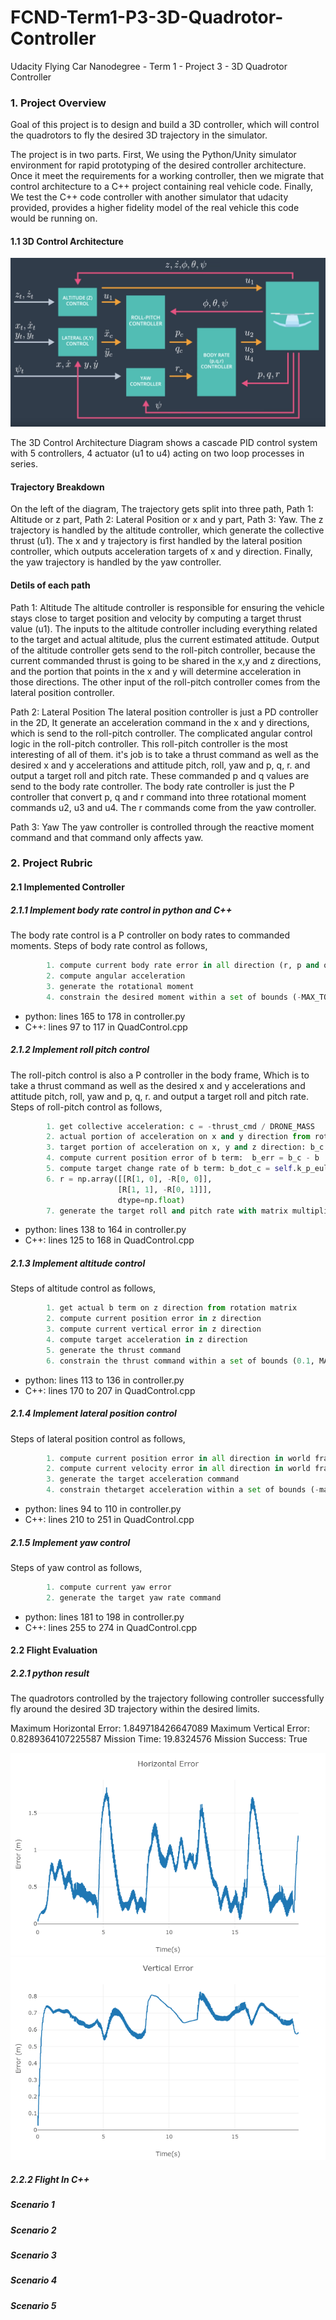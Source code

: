 # FCND-Term1-P3-3D-Quadrotor-Controller
Udacity Flying Car Nanodegree - Term 1 - Project 3 - 3D Quadrotor Controller

### 1. Project Overview
Goal of this project is to design and build a 3D controller, which will control the quadrotors to fly the desired 3D trajectory in the simulator. 

The project is in two parts. First, We using the Python/Unity simulator environment for rapid prototyping of the desired controller architecture. 
Once it meet the requirements for a working controller, then we migrate that control architecture to a C++ project containing real vehicle code.
Finally, We test the C++ code controller with another simulator that udacity provided, provides a higher fidelity model of the real vehicle this code would be running on.

#### 1.1 3D Control Architecture

![ Cascade Control Architecture](./images/3d-control-arch.png)


The 3D Control Architecture Diagram shows a cascade PID control system with 5 controllers, 4 actuator (u1 to u4) acting on two loop processes in series.

#### Trajectory Breakdown
On the left of the diagram, The trajectory gets split into three path, Path 1: Altitude or z part, Path 2: Lateral Position or x and y part,  Path 3: Yaw. The z trajectory is handled by the altitude controller, which generate the collective thrust (u1). The x and y trajectory is first handled by the lateral position controller, which outputs acceleration targets of x and y direction. 
Finally, the yaw trajectory is handled by the yaw controller.

#### Detils of each path
Path 1: Altitude 
The altitude controller is responsible for ensuring the vehicle stays close to target position and velocity by computing a target thrust value (u1).
The inputs to the altitude controller including everything related to the target and actual altitude, plus the current estimated attitude. Output of the altitude controller gets send to the roll-pitch controller, because the current commanded thrust is going to be shared in the x,y and z directions, and the portion that points in the x and y will 
determine acceleration in those directions. The other input of the roll-pitch controller comes from the lateral position controller.

Path 2: Lateral Position
The lateral position controller is just a PD controller in the 2D, It generate an acceleration command in the x and y directions, which is send to the roll-pitch controller. The complicated angular control logic in the roll-pitch controller. This roll-pitch controller is the most interesting of all of them. it's job is to take a thrust command as well as the desired x and y accelerations and attitude pitch, roll, yaw and p, q, r.
and output a target roll and pitch rate. These commanded  p and q values are send to the body rate controller. The body rate controller is just the P controller that convert p, q and r command into three rotational moment commands u2, u3 and u4. The r commands come from the yaw controller.

Path 3: Yaw
The yaw controller is controlled through the reactive moment command and that command only affects yaw.


### 2. Project Rubric 

#### 2.1 Implemented Controller 

##### 2.1.1 Implement body rate control in python and C++

The body rate control is a P controller on body rates to commanded moments. Steps of body rate control as follows,
```python
        1. compute current body rate error in all direction (r, p and q)
        2. compute angular acceleration 
        3. generate the rotational moment
        4. constrain the desired moment within a set of bounds (-MAX_TORQUE, MAX_TORQUE)
```

- python: lines 165 to 178 in controller.py
- C++: lines 97 to 117 in QuadControl.cpp

##### 2.1.2  Implement roll pitch control 
The roll-pitch control is also a P controller in the body frame, Which is to take a thrust command as well as the desired x and y accelerations and attitude pitch, roll, yaw and p, q, r. and output a target roll and pitch rate.
Steps of roll-pitch control as follows,

```python
        1. get collective acceleration: c = -thrust_cmd / DRONE_MASS
        2. actual portion of acceleration on x and y direction from rotation matrix
        3. target portion of acceleration on x, y and z direction: b_c = acceleration_cmd / c
        4. compute current position error of b term:  b_err = b_c - b
        5. compute target change rate of b term: b_dot_c = self.k_p_euler_angles[:2][::-1] * b_err
        6. r = np.array([[R[1, 0], -R[0, 0]],
                        [R[1, 1], -R[0, 1]]],
                        dtype=np.float)
        7. generate the target roll and pitch rate with matrix multiplication: pq_c = np.dot(r, b_dot_c) / R[2, 2]

```
- python: lines 138 to 164 in controller.py
- C++: lines 125 to 168 in QuadControl.cpp

##### 2.1.3 Implement altitude control 
Steps of altitude control as follows,
```python
        1. get actual b term on z direction from rotation matrix
        2. compute current position error in z direction
        3. compute current vertical error in z direction
        4. compute target acceleration in z direction
        5. generate the thrust command 
        6. constrain the thrust command within a set of bounds (0.1, MAX_THRUST)
```
- python: lines 113 to 136 in controller.py
- C++: lines 170 to 207 in QuadControl.cpp

##### 2.1.4 Implement lateral position control
Steps of lateral position control as follows,
```python
        1. compute current position error in all direction in world frame
        2. compute current velocity error in all direction in world frame	
        3. generate the target acceleration command 
        4. constrain thetarget acceleration within a set of bounds (-maxAccelXY, maxAccelXY)
```
- python: lines 94 to 110 in controller.py
- C++: lines 210 to 251 in QuadControl.cpp

##### 2.1.5 Implement yaw control 
Steps of yaw control as follows,
```python
        1. compute current yaw error
        2. generate the target yaw rate command
```
- python: lines 181 to 198 in controller.py
- C++: lines 255 to 274 in QuadControl.cpp


#### 2.2 Flight Evaluation
##### 2.2.1 python result

The quadrotors controlled by the trajectory following controller successfully fly around the desired 3D trajectory within the desired limits.

Maximum Horizontal Error:  1.849718426647089 
Maximum Vertical Error:  0.8289364107225587 
Mission Time:  19.8324576 
Mission Success:  True   

![horizontal_err](./images/horizontal_err.png)  ![vertical_err](./images/vertical_err.png)

##### 2.2.2 Flight In C++

##### Scenario 1
##### Scenario 2
##### Scenario 3
##### Scenario 4    
##### Scenario 5
